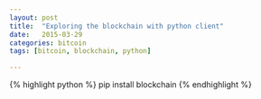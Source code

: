 ```yaml
---
layout: post
title:  "Exploring the blockchain with python client"
date:   2015-03-29
categories: bitcoin
tags: [bitcoin, blockchain, python]

---
```


{% highlight python %}
    pip install blockchain
{% endhighlight %}


